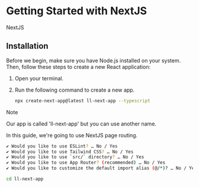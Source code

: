 # Getting Started with NextJS

NextJS

## Installation

Before we begin, make sure you have Node.js installed on your system. Then, follow these steps to create a new React application:

1. Open your terminal.
2. Run the following command to create a new app. 

   ```bash
   npx create-next-app@latest ll-next-app --typescript
   ```
> [!NOTE]  
> Our app is called 'll-next-app' but you can use another name. 


In this guide, we're going to use NextJS page routing. 

   ```bash   
   ✔ Would you like to use ESLint? … No / Yes
   ✔ Would you like to use Tailwind CSS? … No / Yes
   ✔ Would you like to use `src/` directory? … No / Yes
   ✔ Would you like to use App Router? (recommended) … No / Yes
   ✔ Would you like to customize the default import alias (@/*)? … No / Yes
   ```

   ```bash
   cd ll-next-app 
   ```
